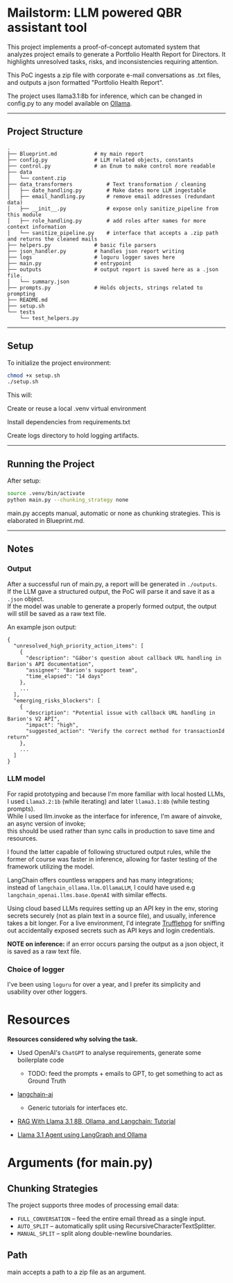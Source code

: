 # Mailstorm: LLM powered QBR assistant tool

This project implements a proof-of-concept automated system that analyzes project emails to generate a Portfolio Health Report for Directors. It highlights unresolved tasks, risks, and inconsistencies requiring attention.

This PoC ingests a zip file with corporate e-mail conversations as .txt files, and outputs a json formatted "Portfolio Health Report".

The project uses llama3.1:8b for inference, which can be changed in config.py to any model available on [Ollama](https://ollama.com/library).


---

## Project Structure

```
.
├── Blueprint.md            # my main report
├── config.py               # LLM related objects, constants
├── control.py              # an Enum to make control more readable
├── data
│   └── content.zip
├── data_transformers           # Text transformation / cleaning
│   ├── date_handling.py        # Make dates more LLM ingestable
│   ├── email_handling.py       # remove email addresses (redundant data)
│   ├── __init__.py             # expose only sanitize_pipeline from this module
│   ├── role_handling.py        # add roles after names for more context information
│   └── sanitize_pipeline.py    # interface that accepts a .zip path and returns the cleaned mails
├── helpers.py              # basic file parsers
├── json_handler.py         # handles json report writing
├── logs                    # loguru logger saves here
├── main.py                 # entrypoint
├── outputs                 # output report is saved here as a .json file.
│   └── summary.json
├── prompts.py              # Holds objects, strings related to prompting
├── README.md
├── setup.sh
└── tests
    └── test_helpers.py
```

---


## Setup

To initialize the project environment:

```bash
chmod +x setup.sh
./setup.sh
```

This will:

Create or reuse a local .venv virtual environment

Install dependencies from requirements.txt

Create logs directory to hold logging artifacts.

---

## Running the Project

After setup:

```bash
source .venv/bin/activate
python main.py --chunking_strategy none
```

main.py accepts manual, automatic or none as chunking strategies.
This is elaborated in Blueprint.md.

---

## Notes

### Output

After a successful run of main.py, a report will be generated in `./outputs`. \
If the LLM gave a structured output, the PoC will parse it and save it as a `.json` object. \
If the model was unable to generate a properly formed output, the output will still be saved as a raw text file.

An example json output:
```
{
  "unresolved_high_priority_action_items": [
    {
      "description": "Gábor's question about callback URL handling in Barion's API documentation",
      "assignee": "Barion's support team",
      "time_elapsed": "14 days"
    },
    ...
  ],
  "emerging_risks_blockers": [
    {
      "description": "Potential issue with callback URL handling in Barion's V2 API",
      "impact": "high",
      "suggested_action": "Verify the correct method for transactionId return"
    },
    ...
  ]
}
```

### LLM model

For rapid prototyping and because I'm more familiar with local hosted LLMs, \
I used `Llama3.2:1b` (while iterating) and later `llama3.1:8b` (while testing prompts). \
While I used llm.invoke as the interface for inference, I'm aware of ainvoke, an async version of invoke;\
this should be used rather than sync calls in production to save time and resources.

I found the latter capable of following structured output rules, while the former of course was faster in inference, allowing for faster testing of the framework utilizing the model.

LangChain offers countless wrappers and has many integrations;\
instead of `langchain_ollama.llm.OllamaLLM`, I could have used e.g `langchain_openai.llms.base.OpenAI` with similar effects.

Using cloud based LLMs requires setting up an API key in the env, storing secrets securely (not as plain text in a source file), and usually, inference takes a bit longer. For a live environment, I'd integrate [Trufflehog](https://trufflesecurity.com/trufflehog) for sniffing out accidentally exposed secrets such as API keys and login credentials.

**NOTE on inference:** if an error occurs parsing the output as a json object, it is saved as a raw text file.

### Choice of logger

I've been using `loguru` for over a year, and I prefer its simplicity and usability over other loggers.


# Resources

**Resources considered why solving the task.**

- Used OpenAI's `ChatGPT` to analyse requirements, generate some boilerplate code
    * TODO: feed the prompts + emails to GPT, to get something to act as Ground Truth

- [langchain-ai](https://github.com/langchain-ai/langgraph.git)

    * Generic tutorials for interfaces etc.

- [RAG With Llama 3.1 8B, Ollama, and Langchain: Tutorial](https://www.datacamp.com/tutorial/llama-3-1-rag)

- [Llama 3.1 Agent using LangGraph and Ollama](https://www.pinecone.io/learn/langgraph-ollama-llama/)



# Arguments (for main.py)

## Chunking Strategies

The project supports three modes of processing email data:

- `FULL_CONVERSATION` – feed the entire email thread as a single input.
- `AUTO_SPLIT` – automatically split using RecursiveCharacterTextSplitter.
- `MANUAL_SPLIT` – split along double-newline boundaries.


## Path

main accepts a path to a zip file as an argument.
